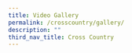 ```yaml
---
title: Video Gallery
permalink: /crosscountry/gallery/
description: ""
third_nav_title: Cross Country
---
```

